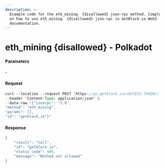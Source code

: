 ```yaml
---
description: >-
  Example code for the eth_mining  {disallowed} json-rpc method. Сomplete guide
  on how to use eth_mining  {disallowed} json-rpc in GetBlock.io Web3
  documentation.
---
```


# eth\_mining {disallowed} - Polkadot

#### Parameters

\-

#### Request

```java
curl --location --request POST 'https://go.getblock.io/<ACCESS-TOKEN>/' \
--header 'Content-Type: application/json' \ 
--data-raw '{"jsonrpc": "2.0",
"method": "eth_mining",
"params": [],
"id": "getblock.io"}'
```

#### Response

```java
{
    "result": "null",
    "id": "getblock.io",
    "status_code": 405,
    "message": "Method not allowed"
}
```
